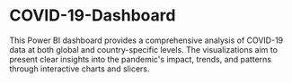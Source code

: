 # COVID-19-Dashboard
This Power BI dashboard provides a comprehensive analysis of COVID-19 data at both global and country-specific levels. The visualizations aim to present clear insights into the pandemic's impact, trends, and patterns through interactive charts and slicers.
